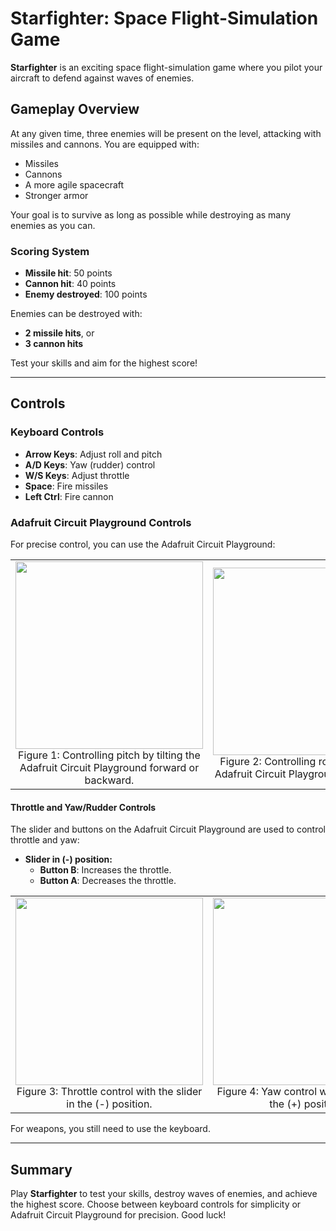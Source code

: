 # Starfighter: Space Flight-Simulation Game

**Starfighter** is an exciting space flight-simulation game where you pilot your aircraft to defend against waves of enemies. 

## Gameplay Overview
At any given time, three enemies will be present on the level, attacking with missiles and cannons. You are equipped with:
- Missiles
- Cannons
- A more agile spacecraft
- Stronger armor

Your goal is to survive as long as possible while destroying as many enemies as you can.

### Scoring System
- **Missile hit**: 50 points  
- **Cannon hit**: 40 points  
- **Enemy destroyed**: 100 points  

Enemies can be destroyed with:
- **2 missile hits**, or  
- **3 cannon hits**  

Test your skills and aim for the highest score!

---

## Controls

### Keyboard Controls
- **Arrow Keys**: Adjust roll and pitch  
- **A/D Keys**: Yaw (rudder) control  
- **W/S Keys**: Adjust throttle  
- **Space**: Fire missiles  
- **Left Ctrl**: Fire cannon  

### Adafruit Circuit Playground Controls
For precise control, you can use the Adafruit Circuit Playground:

<div align="center">

<table>
<tr>
<td align="center">
<img src="https://github.com/user-attachments/assets/3e2acf3e-7ec1-42dd-ac47-97b876746d3e" width="300">
<br>
Figure 1: Controlling pitch by tilting the Adafruit Circuit Playground forward or backward.
</td>
<td align="center">
<img src="https://github.com/user-attachments/assets/10ce97eb-27b1-4923-b2a4-57c792c0a2e9" width="300">
<br>
Figure 2: Controlling roll by tilting the Adafruit Circuit Playground left or right.
</td>
</tr>
</table>

</div>

#### Throttle and Yaw/Rudder Controls
The slider and buttons on the Adafruit Circuit Playground are used to control throttle and yaw:

- **Slider in (-) position:**
  - **Button B**: Increases the throttle.
  - **Button A**: Decreases the throttle.

<div align="center">

<table>
<tr>
<td align="center">
<img src="https://github.com/user-attachments/assets/5c9daca9-ec98-4256-aec8-2641afcab9ed" width="300">
<br>
Figure 3: Throttle control with the slider in the (-) position.
</td>
<td align="center">
<img src="https://github.com/user-attachments/assets/e6f64769-b98e-4dd4-8606-295f8ca32e76" width="300">
<br>
Figure 4: Yaw control with the slider in the (+) position.
</td>
</tr>
</table>

</div>

For weapons, you still need to use the keyboard.

---

## Summary
Play **Starfighter** to test your skills, destroy waves of enemies, and achieve the highest score. Choose between keyboard controls for simplicity or Adafruit Circuit Playground for precision. Good luck!
